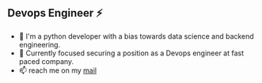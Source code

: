## Devops Engineer ⚡


- 🔭 I'm a python developer with a bias towards data science and backend engineering. 
- 🌱 Currently focused securing a position as a Devops engineer at fast paced company.
- 📫 reach me on my [mail](oladipupo.ibeun@gmail.com)

<!--
**josephdickson11/josephdickson11** is a ✨ _special_ ✨ repository because its `README.md` (this file) appears on your GitHub profile.

Here are some ideas to get you started:

- 🔭 I’m currently working on ...
- 🌱 I’m currently learning ...
- 👯 I’m looking to collaborate on ...
- 🤔 I’m looking for help with ...
- 💬 Ask me about ...
- 📫 How to reach me: ...
- 😄 Pronouns: ...
- ⚡ Fun fact: ...
- 👋
-->
